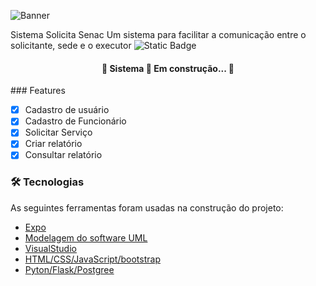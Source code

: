 ![Banner](https://github.com/user-attachments/assets/02114f26-516b-4f1c-8882-ce544637d095)

Sistema Solicita Senac
Um sistema para facilitar a comunicação entre o solicitante, sede e o executor
![Static Badge](https://img.shields.io/badge/SSS-blue)

<h4 align="center"> 
	🚧  Sistema 🚀 Em construção...  🚧
</h4>
### Features

- [x] Cadastro de usuário
- [x] Cadastro de Funcionário
- [x] Solicitar Serviço
- [x] Criar relatório
- [x] Consultar relatório

### 🛠 Tecnologias

As seguintes ferramentas foram usadas na construção do projeto:

- [Expo](https://github.com/)
- [Modelagem do software UML]()
- [VisualStudio](https://code.visualstudio.com/)
- [HTML/CSS/JavaScript/bootstrap]()
- [Pyton/Flask/Postgree]()

